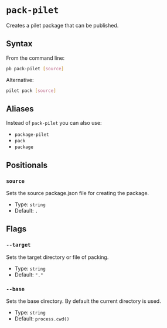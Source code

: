# `pack-pilet`

Creates a pilet package that can be published.

## Syntax

From the command line:

```sh
pb pack-pilet [source]
```

Alternative:

```sh
pilet pack [source]
```

## Aliases

Instead of `pack-pilet` you can also use:

- `package-pilet`
- `pack`
- `package`

## Positionals

### `source`

Sets the source package.json file for creating the package.

- Type: `string`
- Default: `.`

## Flags

### `--target`

Sets the target directory or file of packing.

- Type: `string`
- Default: `"."`

### `--base`

Sets the base directory. By default the current directory is used.

- Type: `string`
- Default: `process.cwd()`
